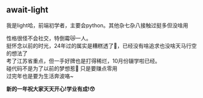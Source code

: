 ## await-light
我是light哈，前端初学者，主要会python。其他杂七杂八接触过挺多但没啥用  
  
性格很怪不会社交，特倒霉😿一人。  
挺怀念以前的时光，24年过的属实是糟糕透了🖕，已经没有啥追求也没啥天马行空的想法了  
考了江苏省重点，但一手好牌也是打得稀烂，10月份辍学啦已经。  
碰代码不是为了以前的梦想惹🙂 只是要赚点零用  
过完年也是要为生活奔波咯~   

**新的一年祝大家天天开心!学业有成!😙**
<!--
**await-light/await-light** is a ✨ _special_ ✨ repository because its `README.md` (this file) appears on your GitHub profile.

Here are some ideas to get you started:

- 🔭 I’m currently working on ...
- 🌱 I’m currently learning ...
- 👯 I’m looking to collaborate on ...
- 🤔 I’m looking for help with ...
- 💬 Ask me about ...
- 📫 How to reach me: ...
- 😄 Pronouns: ...
- ⚡ Fun fact: ...
-->
